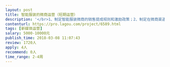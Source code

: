 ```yaml
---                
layout: post       
title: 智能服装的微商运营（短期运营）           
description: '</br>1、制定智能服装微商的销售提成规则和激励政策；2、制定在微商渠道中的产品运营策略和细则；3、制定售前、售中、售后服务的流程和细则；4、希望是深圳、广州的微商运营经理，可以制定方案和实际操作。短期运营合作。</br>'     
contenturl: https://pro.lagou.com/project/6589.html      
tags: [新媒体运营]            
salary: 5000-10000元          
publish_time: 2018-03-08 11:07:43         
review: 1720人                   
apply: 4人                   
recommend: 0人                   
time_range: 2-4周              
---                 
```

